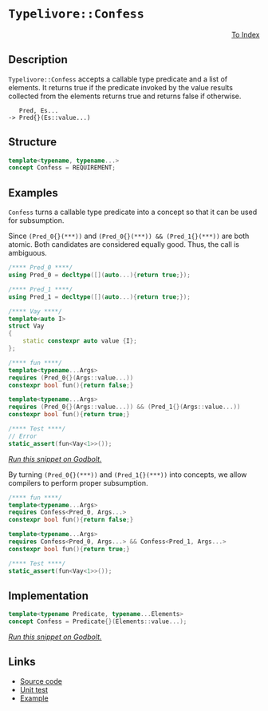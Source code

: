 <!-- Copyright 2024 Feng Mofan
SPDX-License-Identifier: Apache-2.0 -->

# `Typelivore::Confess`

<p style='text-align: right;'><a href="../../concepts.md#typelivore-confess">To Index</a></p>

## Description

`Typelivore::Confess` accepts a callable type predicate and a list of elements.
It returns true if the predicate invoked by the value results collected from the elements returns true and returns false if otherwise.

<pre><code>   Pred, Es...
-> Pred{}(Es::value...)</code></pre>

## Structure

```C++
template<typename, typename...>
concept Confess = REQUIREMENT;
```

## Examples

`Confess` turns a callable type predicate into a concept so that it can be used for subsumption.

Since `(Pred_0{}(***))` and `(Pred_0{}(***)) && (Pred_1{}(***))` are both atomic.
Both candidates are considered equally good.
Thus, the call is ambiguous.

```C++
/**** Pred_0 ****/
using Pred_0 = decltype([](auto...){return true;});

/**** Pred_1 ****/
using Pred_1 = decltype([](auto...){return true;});

/**** Vay ****/
template<auto I>
struct Vay
{
    static constexpr auto value {I};
};

/**** fun ****/
template<typename...Args>
requires (Pred_0{}(Args::value...))
constexpr bool fun(){return false;}

template<typename...Args>
requires (Pred_0{}(Args::value...)) && (Pred_1{}(Args::value...))
constexpr bool fun(){return true;}

/**** Test ****/
// Error
static_assert(fun<Vay<1>>());
```

[*Run this snippet on Godbolt.*](https://godbolt.org/#z:OYLghAFBqd5QCxAYwPYBMCmBRdBLAF1QCcAaPECAMzwBtMA7AQwFtMQByARg9KtQYEAysib0QXACx8BBAKoBnTAAUAHpwAMvAFYTStJg1DIApACYAQuYukl9ZATwDKjdAGFUtAK4sGIAMwapK4AMngMmAByPgBGmMQgZgCspAAOqAqETgwe3r4BQemZjgJhEdEscQnJtpj2JQxCBEzEBLk%2BfoG19dlNLQRlUbHxiSkKza3t%2BV3j/YMVVaMAlLaoXsTI7BwA9ABU%2B7sA1MrEmOgA%2BhqHB7vbJhoAgl6ZRsenF1cm/gAih1jItAIAE9UpgICYklYkt8IEwvEQAHRIpYmADsFlOBHWDEOBGIXkwXysqO%2BKP8Vke9weewObzO5y41wOd0ez3CwDpF0ZX1%2B/0BILBEKhMLhiORaIxmCxxBxeIJRLRpIVlMeNP2hwAakwgUz9iyHgRMCxUgZDV83KLUIcAJJfbBU8b4hya7VUiVUw6ew6zRzIQ5oBjjTCqVLEQ6Ww4ANzEBMOEttJOVD0VSapaqOVC8OJu%2BsNxtNhP8bmBoOYbCRCIexGACjtVNOAEcvHhTgpDhATvSNO6SRAqzWQCBo95MBWlijHgGgyGwzFUJ5DpmGBAUejMdjF2IlArEyqDUaTUwzUWS4xWKOkf3a/57Y9G83W%2B3Ox8ezCr4PhwSx0s42YAGzmH%2BT7vAyr59tWCgfjGF4IuOVJToaM6HHOC5LiuErrjKuL4oWxLfG6qo3IcAAqmDjLqtxptshzYMQxAkA6zS%2BucTAKEorTUFm5pakC5pcHWN4rmSFgcCstCcEkvB%2BBwWikKgnBuNY1jemsGyYL%2B/g8KQBCaKJKwANYgEkf4IgAHH%2BUhJKif6SAAnP41lmP4%2BicJIvAsBIGhBNJsnyRwvCQUEOkyaJpBwLAMCICAawEKk8LkJQaDGnQ8SROenCqOZAC0NmHMAyB%2BlICJmLwZyECQeDoHo/CCCIYjsFIMiCIoKjqCFpC6FwpAAO7EEwqScDwYkSVJulyZwADy8JxQQhyoFQhyZX%2BOWSHlBWHEVZjth4yX0GG5iaUsvDBVoKwQEgSWpClZAUBAl3XSAwBSGYfB0IaxCQRAMRjTE4QtECg28L9zDEECE0xNomAOIDpBJWwggTQwtAA%2B1WAxF4wAWrQtCQdwvBYCwhjAOIqMtlDjiRmRY3BlD8JbFp4SGuJ7W0HgMR9aDHhYGNeJ4B5eOkJTxBzko3xGkTrNGLpKxUAYNYangmDdRNpYwzVwiiOIjXqy1ahjZ1%2BhEygSmWPobOQZAKyoKkDS41l4zoDypiWNYZi%2BULxCVVTlvdOT2QuAw7ieB0eihOEQyVCMXVFFkAhTH40cZLHDDzMMCRdXYfsCH0kzB/kGd1FnjQTAM4cLFHtgl/HeizK0qeR%2BnKwKKpmwSMNHCSaQPm8H5i3Zbl%2BWFZIxXtrg5X7U5XBHdp0srAgmBMFgCQrqQhmSP4CL2aikgaJIZiSH%2BXnGbZLkcG5pAef4ZgIv4f6oqZ/imUkSRcA5tmmV3Y1%2BQFIBBdLYWRXOtFaa8Vbr3T2mlNgGV%2B6rQBETDatkERcARLJMqRBPZVS6urOqWtpA6yUHrdqugXq9X6oDdundu7jQ4FNWK8I5oLSWitf0BhXhcEQcgq4EAdpXT2hpMw08TqhSAeA%2BICU7qoF2iMOBRh2FcCCDQQE8RPrfXasDf6MN1Gg3BpDaGAs4aMAIIjZGY00YYyxjjGGBMJZbFkvgU4Dg8CU1xqg1QtNDQw0ZnUMarN2b/S5rY46nt%2BZaSFiLTAYtCZGElqAEKMs5YKAVkrFWjA1ayBwQ1PBshdZtVksQw2UtnZWFNr4i2K9ra204PbAgjsfhFNdu7eIGDvYr0zo45wEBXDVy6mHcoac9AxwaN0tIScGj10WAXHo2cq55wTr7dpxc5hl36RnGZeQ5m11Ln0hubdVjrFblPU%2BlCv6cD7stXKMiOTsKQSg0e%2BB0EaSnsdWepB56LxGCvQy8igjM3PpfJICI7JJFsmYEF/5TKvxsp/dq39bC/xnnEgB8AgExRmuI0RxBIFbBaCwXKLAFCRj9JGa5BZxilXuRVTBTUNb1QkFk5qBDck6ACD1PqA08YUNGjCyaIDZrzUWniglRKSVHjIrNbhkjeHxA0v4QR/8RGSuuuixVe0hzIFSKkc4xLbLnFJQQc4qgoWKPeion6f1QaaPNWDCG5MYYGIRkjFGdjMDo0xmISxAtrHRMCaQexftnHUzccgOmnjBDeJZmzDmQIAk82CTDMJGQIni2ieyf%2BssmDy0VsrVWAtsGa0ydSnJ%2BsWWsOMCbGwpT4BWxttkXG2wHbGxdpYN2PcPZezKU3QuCyA5B3WaHQO4yK6DOyMM4dpRlk7MmUXHObRZk1y7Q0Gdg706V36MMzZy7dnN32Q1Tl0LfKnMNatfFhKowisNORCAY8HkHSeQi06c8F5L0oO3P5ARr6QqcmYb9XBTIaD/MC/dPdOA/z/nEgyIB15IMfkkPe/gkj/qctZU%2B/guUHv8vevSp8SpAeoc88DgtlH%2B0kEAA)

By turning `(Pred_0{}(***))` and `(Pred_1{}(***))` into concepts, we allow compilers to perform proper subsumption.

```C++
/**** fun ****/
template<typename...Args>
requires Confess<Pred_0, Args...>
constexpr bool fun(){return false;}

template<typename...Args>
requires Confess<Pred_0, Args...> && Confess<Pred_1, Args...>
constexpr bool fun(){return true;}

/**** Test ****/
static_assert(fun<Vay<1>>());
```

## Implementation

```C++
template<typename Predicate, typename...Elements>
concept Confess = Predicate{}(Elements::value...);
```

[*Run this snippet on Godbolt.*](https://godbolt.org/#z:OYLghAFBqd5QCxAYwPYBMCmBRdBLAF1QCcAaPECAMzwBtMA7AQwFtMQByARg9KtQYEAysib0QXACx8BBAKoBnTAAUAHpwAMvAFYTStJg1DIApACYAQuYukl9ZATwDKjdAGFUtAK4sGIAMwapK4AMngMmAByPgBGmMQBAKykAA6oCoRODB7evgFBaRmOAmER0SxxCf7JdpgOWUIETMQEOT5%2BgbaY9sUMjc0EpVGx8Um2TS1teZ0KE4PhwxWj1QCUtqhexMjsHAD0AFSHR8cnp0e7JhoAggdHANQAkiwp9GyCTL13xxfXt2f/Zx%2BV0uVwImGeBjBJn8bgIAE8UoxWJg7spiJh8KIwaQ7vDEcw2AA6YnYV6MAgKaHYEFoBjbFIEO4eBhUTAKBR3aEAEVR6MxH0wJgA7FYhVyIKTweSFCAQAA3MReTDEwkraFWa4gv4A85a453AAqbIpX11vx1JyBevuaIxAH0NKbDkCvBkjLz7Y7uXcsMhaHjMBATIkrIlxUwvEQVWqReiCJsGLjiEr1cKuWr/BrgeabXy7VwnfsXW7gB70PnOf4eb7/QjA8HQ%2BHI6ho8KLHGE0mU5m0xms9bDncAGpMOGFoFgiEC6FuCNER5UkGzZMOYejkFtkF3bd3WYfPDIO602aYVQpYh3OeoO4K7wotsPNOpzVi5/Zm76qheRPfEGTl7TjCAYEsqxJXMQwCUv41LXOiACOXh4OiHLMqy7Izra5ZBHc4GQSqi7XMeYJnheMSoJ4dxfgwEAxu2mDxsQiZUGISipq%2BmrXP%2BkKCkBdYgSquFQTB4GYAhSFskyAhoVBbiYQ6OKCfh0GcmYABs5iqZJLJsjJclcApEEKEpwlEae553GRFFUTRbYdoxXY8aKXIbjmg5GrM45Lk0jjIHaTDsvEBDUN%2BM4jnCM5cIu0E0X2HBrLQnCJLwfgcFopCoJwbjWNYu4bFs95mP4PCkAQmhxWsADWICJKphIAByqVIiRCqpkgAJz%2BC1hX6Jwki8CwEgaEEKVpRlHC8DKQSlalcWkHAsAwIgIAbAQKSRuQlBoM8dDxJEyKcKoDUALStXcwDIIeUiEmYvAYoQJB4Ogej8IIIhiOwUgyIIigqOoM2kLo%2BkAO7EEwKScDw8WJclZXpZwADykZrYyqBUHch2qSdkhnRddxXWYdwQB4230Be5hFSsvDTVoawQEgW0pDtZAUBADNMyAwBSGYfB0GCxAyhAMSwzE4TNHCEO8CLzDEHC8MxNodTTcVW1vAQ8MMLQ4v/VgMReMAs60LQMrcLwWAsIYwDiNr4n1HKbKw6edSRjsxXhGCCX/bQeAxKDMseFgsMEMQeADSbpB28QZFKFy4IW17RhlWsVAGJBQ54JgQPw/iEtfcIojiJ9L3yEoaiw4D%2BgWyg2WWPo3sypAayoAyWTG0dszoNypiWNYZijRHwdYPXNFdD0WQuAw7ieO0eihAs5SVHohSZAIUx%2BPpS%2B9EM8%2BjPptT1AI/STFPeS790isNHMW8jAku9zKveh7i0V9LDfawKHl2wSFDHBJaQI28GNdGx1TrnUupIa6hNcD3TJoVLglMSqJzWAgTATAsAJGHlVSQ/hCQdSFJIDQkgzCSFUkNGqbUeocD6qQAa/gzCEn8KpIUdV/B1USIkLgnU2p1T/rDMaE0QBTUTnNRadNlpI3WizNmpM9psAOsA7GfoLZ4zaoSLghI0p3SIAPZ6sg3oF2kEXH6pd/q6G5iDMGEtv6/3/nDDgiNVqRjuKjIBmNTqKPdFwFRajHRE1QCTeIKlaHwOprNURUj4gbVZn4xmpMUAGCMJ4rgQQaD%2BniALIW/0pZixzlkmWcsFYOBzirck6tNawx1nrA2Rsc5mzjjsNK%2BB0S23tv9R2yBnY5zdt0WGXsfZi39vUqmwdQ7FQjlHTAMdzZGHjqAGaScU4KDThnLOjAc5Fz0R9AxsgjF/TSqYiuCcu5WBrr0oejdm4CFbu3Tu1cLC9wAf3R69sG4j3Ps4CArh776VnmUa%2Bi90jL2yMfNeqQAWbznn80%2Bo8D532BQ/M%2B%2B8%2BiXwhS/B%2BsLcggsfvMX5qK4HrE2J/PFHtrG8M4C4rGR54mlk8ao9RkD8BaMCXAqmiDSDINQaMDBg0ggeyoTQxIhJ2qJDamYEVak6ocNajw/6fDbACIQXM4R8BRErWRpE8JxAZE7GaCwU6LAFBykPHKGl3FZi3QZQ9J6%2Bl1n502bnHZZcAikHMeDE2ViYYyoRuIlGaNVB6oNUak1AoPK%2BP8TA/w/hglCLCdEpm6rY2xMNSkFIdpjVtTtKaggdo/UGN5mkygGS0q5K1sVYt%2BTFZFL8arUpWsGmYF1vrMQ1Sw61OmYM0gjTz522Nho1QTswSdMEN0z23tfZwgGYHYZOcxnpAmbHaZ4RZk0z4AspZmds5hxte9CQWzvol12ToJ1VKq7dxOXXeA5zejG12O3E9xy7l93iAPZ5w8969HHpPDFM8J7PwXuvMFWQvmgqKFkX9O9XmIsPq0OFUK3lIoGGBm%2B4wBhAaxYhr%2B%2BL8oYeJR60aZKc13H1Yam8QawQhqgYy8mzKFU0yQSgtBlBv58oCHQyVhUzAca4HVDQqlhXSrw%2BNOVgi5mVRAFg1RLDEiEOqDxwqLUKH%2BFwwAzgLKRMUJuvx5TgmQkrDWBHDIzhJBAA%3D%3D%3D)

## Links

- [Source code](../../../../conceptrodon/typelivore/concepts/confess.hpp)
- [Unit test](../../../../tests/unit/concepts/typelivore/confess.test.hpp)
- [Example](../../../code/facilities/concepts/typelivore/confess/implementation.hpp)
